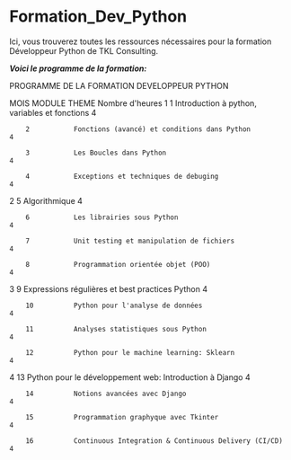 # Formation_Dev_Python

Ici, vous trouverez toutes les ressources nécessaires pour la formation Développeur Python de TKL Consulting.

***Voici le programme de la formation:***

PROGRAMME DE LA FORMATION DEVELOPPEUR PYTHON						
						
MOIS	MODULE      	        THEME				                     Nombre d'heures
1	    1	        Introduction à python, variables et fonctions				4
						
	    2	        Fonctions (avancé) et conditions dans Python				4
						
	    3	        Les Boucles dans Python			                        	4
						
	    4	        Exceptions et techniques de debuging			        	4
						
2	    5	        Algorithmique			                                	4
						
	    6	        Les librairies sous Python		                    		4
						
	    7	        Unit testing et manipulation de fichiers	      			4
						
	    8	        Programmation orientée objet (POO)				            4
						
3	    9	        Expressions régulières et best practices Python				4
						
	    10	        Python pour l'analyse de données            				4
						
	    11	        Analyses statistiques sous Python	            			4
						
	    12	        Python pour le machine learning: Sklearn 	    			4
						
4	    13	        Python pour le développement web: Introduction à Django		4
						
	    14	        Notions avancées avec Django				                4
						
	    15	        Programmation graphyque avec Tkinter	        			4
						
	    16	        Continuous Integration & Continuous Delivery (CI/CD)		4
					